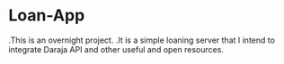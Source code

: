 # Loan-App
 .This is an overnight project.
 .It is a simple loaning server that I intend to integrate Daraja API and other useful and open resources.
 